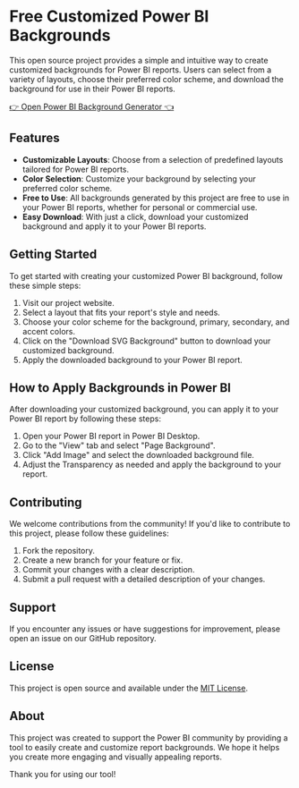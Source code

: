 # Free Customized Power BI Backgrounds

This open source project provides a simple and intuitive way to create customized backgrounds for Power BI reports. Users can select from a variety of layouts, choose their preferred color scheme, and download the background for use in their Power BI reports.

[👉 Open Power BI Background Generator 👈](https://zerg00s.github.io/power-bi-backgrounds/index.html)

## Features

- **Customizable Layouts**: Choose from a selection of predefined layouts tailored for Power BI reports.
- **Color Selection**: Customize your background by selecting your preferred color scheme.
- **Free to Use**: All backgrounds generated by this project are free to use in your Power BI reports, whether for personal or commercial use.
- **Easy Download**: With just a click, download your customized background and apply it to your Power BI reports.

## Getting Started

To get started with creating your customized Power BI background, follow these simple steps:

1. Visit our project website.
2. Select a layout that fits your report's style and needs.
3. Choose your color scheme for the background, primary, secondary, and accent colors.
4. Click on the "Download SVG Background" button to download your customized background.
5. Apply the downloaded background to your Power BI report.

## How to Apply Backgrounds in Power BI

After downloading your customized background, you can apply it to your Power BI report by following these steps:

1. Open your Power BI report in Power BI Desktop.
2. Go to the "View" tab and select "Page Background".
3. Click "Add Image" and select the downloaded background file.
4. Adjust the Transparency as needed and apply the background to your report.

## Contributing

We welcome contributions from the community! If you'd like to contribute to this project, please follow these guidelines:

1. Fork the repository.
2. Create a new branch for your feature or fix.
3. Commit your changes with a clear description.
4. Submit a pull request with a detailed description of your changes.

## Support

If you encounter any issues or have suggestions for improvement, please open an issue on our GitHub repository.

## License

This project is open source and available under the [MIT License](LICENSE).

## About

This project was created to support the Power BI community by providing a tool to easily create and customize report backgrounds. We hope it helps you create more engaging and visually appealing reports.

Thank you for using our tool!
